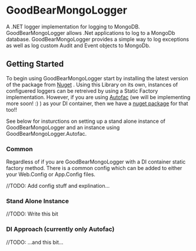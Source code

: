 # GoodBearMongoLogger
A .NET logger implementation for logging to MongoDB. GoodBearMongoLogger allows .Net applications to log to a MongoDb database. GoodBearMongoLogger provides a simple way to log exceptions as well as log custom Audit and Event objects to MongoDb.

## Getting Started
To begin using GoodBearMongoLogger start by installing the latest version of the package from [Nuget](https://www.nuget.org/packages/GoodBearMongoLogger) . Using this Library on its own, instances of configuered loggers can be retreived by using a Static Factory implementation. However, if you are using [Autofac](https://autofac.org) (we will be implementing more soon! :) ) as your DI container, then we have a [nuget package](https://www.nuget.org/packages/GoodBearMongoLogger.Autofac) for that too!! 

See below for insturctions on setting up a stand alone instance of GoodBearMongoLogger and an instance using GoodBearMongoLogger.Autofac.

### Common
Regardless of if you are GoodBearMongoLogger with a DI container static factory method. There is a common config which can be added to either your Web.Config or App.Config files.

//TODO: Add config stuff and explination...

### Stand Alone Instance
//TODO: Write this bit

### DI Approach (currently only Autofac)
//TODO: ...and this bit...
